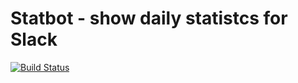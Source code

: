 # Statbot - show daily statistcs for Slack
[![Build Status](https://secure.travis-ci.org/OrgaChem/slack-statbot.svg?branch=master)](https://travis-ci.org/OrgaChem/slack-statbot)
